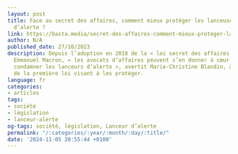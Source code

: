 ```yaml
---
layout: post
title: Face au secret des affaires, comment mieux protéger les lanceuses et lanceurs
  d’alerte ?
link: https://basta.media/secret-des-affaires-comment-mieux-proteger-lanceuses-et-lanceurs-alerte-pollution-sante
author: N/A
published_date: 27/10/2023
description: Depuis l’adoption en 2018 de la « loi secret des affaires » voulue par
  Emmanuel Macron, « les avocats d’affaires peuvent s’en donner à cœur joie pour faire
  condamner les lanceurs d’alerte », avertit Marie-Christine Blandin, à l’origine
  de la première loi visant à les protéger.
language: fr
categories:
- articles
tags:
- société
- législation
- lanceur-alerte
og-tags: société, législation, Lanceur d’alerte
permalink: "/:categories/:year/:month/:day/:title/"
date: '2024-11-05 20:55:44 +0100'
---
```

